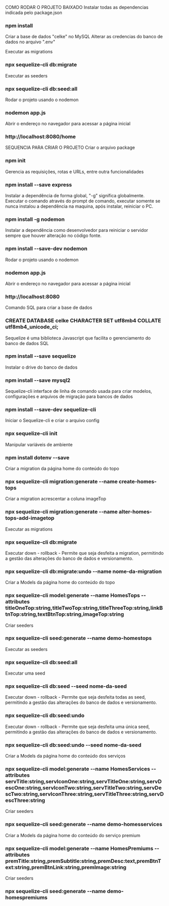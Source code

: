 COMO RODAR O PROJETO BAIXADO
Instalar todas as dependencias indicada pelo package.json
### npm install

Criar a base de dados "celke" no MySQL
Alterar as credencias do banco de dados no arquivo ".env"

Executar as migrations
### npx sequelize-cli db:migrate

Executar as seeders
### npx sequelize-cli db:seed:all

Rodar o projeto usando o nodemon
### nodemon app.js

Abrir o endereço no navegador para acessar a página inicial
### http://localhost:8080/home



SEQUENCIA PARA CRIAR O PROJETO
Criar o arquivo package
### npm init

Gerencia as requisições, rotas e URLs, entre outra funcionalidades
### npm install --save express

Instalar a dependência de forma global, "-g" significa globalmente. Executar o comando através do prompt de comando, executar somente se nunca instalou a dependência na maquina, após instalar, reiniciar o PC.
### npm install -g nodemon

Instalar a dependência como desenvolvedor para reiniciar o servidor sempre que houver alteração no código fonte.
### npm install --save-dev nodemon

Rodar o projeto usando o nodemon
### nodemon app.js

Abrir o endereço no navegador para acessar a página inicial
### http://localhost:8080

Comando SQL para criar a base de dados
### CREATE DATABASE celke CHARACTER SET utf8mb4 COLLATE utf8mb4_unicode_ci; 

Sequelize é uma biblioteca Javascript que facilita o gerenciamento do banco de dados SQL
### npm install --save sequelize

Instalar o drive do banco de dados
### npm install --save mysql2

Sequelize-cli interface de linha de comando usada para criar modelos, configurações e arquivos de migração para bancos de dados
### npm install --save-dev sequelize-cli

Iniciar o Sequelize-cli e criar o arquivo config
### npx sequelize-cli init

Manipular variáveis de ambiente
### npm install dotenv --save

Criar a migration da página home do conteúdo do topo 
### npx sequelize-cli migration:generate --name create-homes-tops

Criar a migration acrescentar a coluna imageTop
### npx sequelize-cli migration:generate --name alter-homes-tops-add-imagetop

Executar as migrations
### npx sequelize-cli db:migrate

Executar down - rollback - Permite que seja desfeita a migration, permitindo a gestão das alterações do banco de dados e versionamento.
### npx sequelize-cli db:migrate:undo --name nome-da-migration

Criar a Models da página home do conteúdo do topo 
### npx sequelize-cli model:generate --name HomesTops --attributes titleOneTop:string,titleTwoTop:string,titleThreeTop:string,linkBtnTop:string,textBtnTop:string,imageTop:string

Criar seeders
### npx sequelize-cli seed:generate --name demo-homestops

Executar as seeders
### npx sequelize-cli db:seed:all

Executar uma seed
### npx sequelize-cli db:seed --seed nome-da-seed

Executar down - rollback - Permite que seja desfeita todas as seed, permitindo a gestão das alterações do banco de dados e versionamento.
### npx sequelize-cli db:seed:undo

Executar down - rollback - Permite que seja desfeita uma única seed, permitindo a gestão das alterações do banco de dados e versionamento.
### npx sequelize-cli db:seed:undo --seed nome-da-seed

Criar a Models da página home do conteúdo dos serviços 
### npx sequelize-cli model:generate --name HomesServices --attributes servTitle:string,servIconOne:string,servTitleOne:string,servDescOne:string,servIconTwo:string,servTitleTwo:string,servDescTwo:string,servIconThree:string,servTitleThree:string,servDescThree:string

Criar seeders
### npx sequelize-cli seed:generate --name demo-homesservices

Criar a Models da página home do conteúdo do serviço premium 
### npx sequelize-cli model:generate --name HomesPremiums --attributes premTitle:string,premSubtitle:string,premDesc:text,premBtnText:string,premBtnLink:string,premImage:string

Criar seeders
### npx sequelize-cli seed:generate --name demo-homespremiums